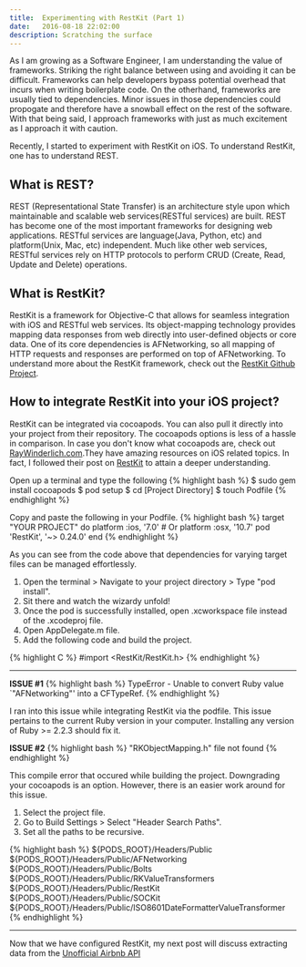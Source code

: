 ```yaml
---
title:  Experimenting with RestKit (Part 1)
date:   2016-08-18 22:02:00
description: Scratching the surface
---
```


As I am growing as a Software Engineer, I am understanding the value of frameworks. Striking the right balance between using and avoiding it can be difficult. Frameworks can help developers bypass potential overhead that incurs when writing boilerplate code. On the otherhand, frameworks are usually tied to dependencies. Minor issues in those dependencies could propogate and therefore have a snowball effect on the rest of the software. With that being said, I approach frameworks with just as much excitement as I approach it with caution.

Recently, I started to experiment with RestKit on iOS. To understand RestKit, one has to understand REST.  

## What is REST?
REST (Representational State Transfer) is an architecture style upon which maintainable and scalable web services(RESTful services) are built. REST has become one of the most important frameworks for designing web applications. RESTful services are language(Java, Python, etc) and platform(Unix, Mac, etc) independent. Much like other web services, RESTful services rely on HTTP protocols to perform CRUD (Create, Read, Update and Delete) operations.

## What is RestKit?
RestKit is a framework for Objective-C that allows for seamless integration with iOS and RESTful web services. Its object-mapping technology provides mapping data responses from web directly into user-defined objects or core data. One of its core dependencies is AFNetworking, so all mapping of HTTP requests and responses are performed on top of AFNetworking. To understand more about the RestKit framework, check out the [RestKit Github Project](https://github.com/RestKit/RestKit).

## How to integrate RestKit into your iOS project?
RestKit can be integrated via cocoapods. You can also pull it directly into your project from their repository. The cocoapods options is less of a hassle in comparison. In case you don't know what cocoapods are, check out [RayWinderlich.com](https://www.raywenderlich.com/97014).They have amazing resources on iOS related topics. In fact, I followed their post on [RestKit](https://www.raywenderlich.com/58682/introduction-restkit-tutorial) to attain a deeper understanding.

Open up a terminal and type the following
{% highlight bash %}
$ sudo gem install cocoapods
$ pod setup
$ cd [Project Directory]
$ touch Podfile
{% endhighlight %}

Copy and paste the following in your Podfile.
{% highlight bash %}
target "YOUR PROJECT" do
    platform :ios, '7.0'
    # Or platform :osx, '10.7'
    pod 'RestKit', '~> 0.24.0'
end
{% endhighlight %}

As you can see from the code above that dependencies for varying target files can be managed effortlessly.

1. Open the terminal > Navigate to your project directory > Type "pod install".
2. Sit there and watch the wizardy unfold! 
3. Once the pod is successfully installed, open .xcworkspace file instead of the .xcodeproj file.
4. Open AppDelegate.m file.
5. Add the following code and build the project.

{% highlight C %}
#import <RestKit/RestKit.h>
{% endhighlight %}

---
**ISSUE #1**
{% highlight bash %}
TypeError - Unable to convert Ruby value `"AFNetworking"' into a CFTypeRef.
{% endhighlight %}

I ran into this issue while integrating RestKit via the podfile. This issue pertains to the current Ruby version in your computer. Installing any version of Ruby >= 2.2.3 should fix it.

**ISSUE #2**
{% highlight bash %}
"RKObjectMapping.h" file not found
{% endhighlight %}

This compile error that occured while building the project. Downgrading your cocoapods is an option. However, there is an easier work around for this issue. 

1. Select the project file.
2. Go to Build Settings > Select "Header Search Paths".
3. Set all the paths to be recursive.

{% highlight bash %}
${PODS_ROOT}/Headers/Public
${PODS_ROOT}/Headers/Public/AFNetworking
${PODS_ROOT}/Headers/Public/Bolts
${PODS_ROOT}/Headers/Public/RKValueTransformers
${PODS_ROOT}/Headers/Public/RestKit 
${PODS_ROOT}/Headers/Public/SOCKit
${PODS_ROOT}/Headers/Public/ISO8601DateFormatterValueTransformer
{% endhighlight %}

---
Now that we have configured RestKit, my next post will discuss extracting data from the 
[Unofficial Airbnb API](http://airbnbapi.org/) 
